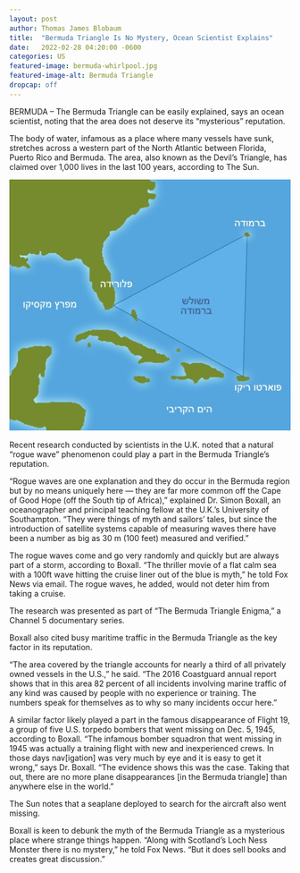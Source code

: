 ```yaml
---
layout: post
author: Thomas James Blobaum 
title:  "Bermuda Triangle Is No Mystery, Ocean Scientist Explains"
date:   2022-02-28 04:20:00 -0600
categories: US
featured-image: bermuda-whirlpool.jpg
featured-image-alt: Bermuda Triangle 
dropcap: off 
---
```

BERMUDA – The Bermuda Triangle can be easily explained, says an ocean scientist, noting that the area does not deserve its “mysterious” reputation.

The body of water, infamous as a place where many vessels have sunk, stretches across a western part of the North Atlantic between Florida, Puerto Rico and Bermuda. The area, also known as the Devil’s Triangle, has claimed over 1,000 lives in the last 100 years, according to The Sun.

![](/assets/images/bermuda.jpg)

Recent research conducted by scientists in the U.K. noted that a natural “rogue wave” phenomenon could play a part in the Bermuda Triangle’s reputation.

“Rogue waves are one explanation and they do occur in the Bermuda region but by no means uniquely here — they are far more common off the Cape of Good Hope (off the South tip of Africa),” explained Dr. Simon Boxall, an oceanographer and principal teaching fellow at the U.K.’s University of Southampton. “They were things of myth and sailors’ tales, but since the introduction of satellite systems capable of measuring waves there have been a number as big as 30 m (100 feet) measured and verified.”

The rogue waves come and go very randomly and quickly but are always part of a storm, according to Boxall. “The thriller movie of a flat calm sea with a 100ft wave hitting the cruise liner out of the blue is myth,” he told Fox News via email. The rogue waves, he added, would not deter him from taking a cruise.

The research was presented as part of “The Bermuda Triangle Enigma,” a Channel 5 documentary series.

Boxall also cited busy maritime traffic in the Bermuda Triangle as the key factor in its reputation.

“The area covered by the triangle accounts for nearly a third of all privately owned vessels in the U.S.,” he said. “The 2016 Coastguard annual report shows that in this area 82 percent of all incidents involving marine traffic of any kind was caused by people with no experience or training. The numbers speak for themselves as to why so many incidents occur here.”

A similar factor likely played a part in the famous disappearance of Flight 19, a group of five U.S. torpedo bombers that went missing on Dec. 5, 1945, according to Boxall. “The infamous bomber squadron that went missing in 1945 was actually a training flight with new and inexperienced crews. In those days nav[igation] was very much by eye and it is easy to get it wrong,” says Dr. Boxall. “The evidence shows this was the case. Taking that out, there are no more plane disappearances [in the Bermuda triangle] than anywhere else in the world.”

The Sun notes that a seaplane deployed to search for the aircraft also went missing.

Boxall is keen to debunk the myth of the Bermuda Triangle as a mysterious place where strange things happen. “Along with Scotland’s Loch Ness Monster there is no mystery,” he told Fox News. “But it does sell books and creates great discussion.”